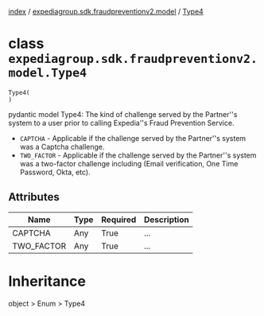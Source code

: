 [index](index.md) / [expediagroup.sdk.fraudpreventionv2.model](expediagroup.sdk.fraudpreventionv2.model.md) / [Type4](Type4.md)
# class `expediagroup.sdk.fraudpreventionv2.model.Type4`
```
Type4(
)
```

pydantic model Type4: The kind of challenge served by the Partner''s system to a user prior to calling Expedia''s Fraud Prevention Service.
- `CAPTCHA` - Applicable if the challenge served by the Partner''s system was a Captcha challenge.
- `TWO_FACTOR` - Applicable if the challenge served by the Partner''s system was a two-factor challenge including (Email verification, One Time Password, Okta, etc).



## Attributes
    
    
        
    
        
    

|    Name    | Type | Required | Description |
|------------|------|----------|-------------|
|  CAPTCHA   | Any  |   True   |     ...     |
| TWO_FACTOR | Any  |   True   |     ...     |










# Inheritance
object > Enum > Type4